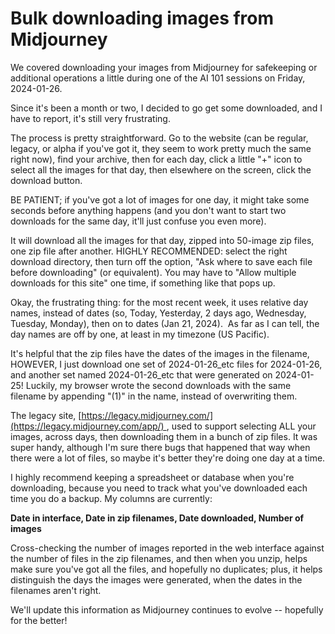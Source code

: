 # Bulk downloading images from Midjourney

We covered downloading your images from Midjourney for safekeeping or additional operations a little during one of the AI 101 sessions on Friday, 2024-01-26.

Since it's been a month or two, I decided to go get some downloaded, and I have to report, it's still very frustrating.

The process is pretty straightforward. Go to the website (can be regular, legacy, or alpha if you've got it, they seem to work pretty much the same right now), find your archive, then for each day, click a little "+" icon to select all the images for that day, then elsewhere on the screen, click the download button.

BE PATIENT; if you've got a lot of images for one day, it might take some seconds before anything happens (and you don't want to start two downloads for the same day, it'll just confuse you even more).

It will download all the images for that day, zipped into 50-image zip files, one zip file after another. HIGHLY RECOMMENDED: select the right download directory, then turn off the option, "Ask where to save each file before downloading" (or equivalent). You may have to "Allow multiple downloads for this site" one time, if something like that pops up.

Okay, the frustrating thing: for the most recent week, it uses relative day names, instead of dates (so, Today, Yesterday, 2 days ago, Wednesday, Tuesday, Monday), then on to dates (Jan 21, 2024).  As far as I can tell, the day names are off by one, at least in my timezone (US Pacific).

It's helpful that the zip files have the dates of the images in the filename, HOWEVER, I just download one set of 2024-01-26_etc files for 2024-01-26, and another set named 2024-01-26_etc that were generated on 2024-01-25! Luckily, my browser wrote the second downloads with the same filename by appending "(1)" in the name, instead of overwriting them.

The legacy site, [https://legacy.midjourney.com/](https://legacy.midjourney.com/app/) , used to support selecting ALL your images, across days, then downloading them in a bunch of zip files. It was super handy, although I'm sure there bugs that happened that way when there were a lot of files, so maybe it's better they're doing one day at a time.  
  
I highly recommend keeping a spreadsheet or database when you're downloading, because you need to track what you've downloaded each time you do a backup. My columns are currently:

**Date in interface, Date in zip filenames, Date downloaded, Number of images**  

Cross-checking the number of images reported in the web interface against the number of files in the zip filenames, and then when you unzip, helps make sure you've got all the files, and hopefully no duplicates; plus, it helps distinguish the days the images were generated, when the dates in the filenames aren't right.

We'll update this information as Midjourney continues to evolve -- hopefully for the better!